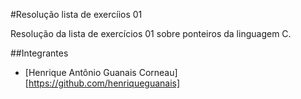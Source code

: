 #Resolução lista de exercíios 01

Resolução da lista de exercícios 01 sobre ponteiros da linguagem C.

##Integrantes
- [Henrique Antônio Guanais Corneau][https://github.com/henriqueguanais]
